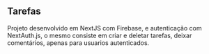 
 ## Tarefas 

Projeto desenvolvido em NextJS com Firebase, e autenticação com NextAuth.js, o mesmo consiste em criar e deletar tarefas, deixar comentários, apenas para usuarios autenticados.


